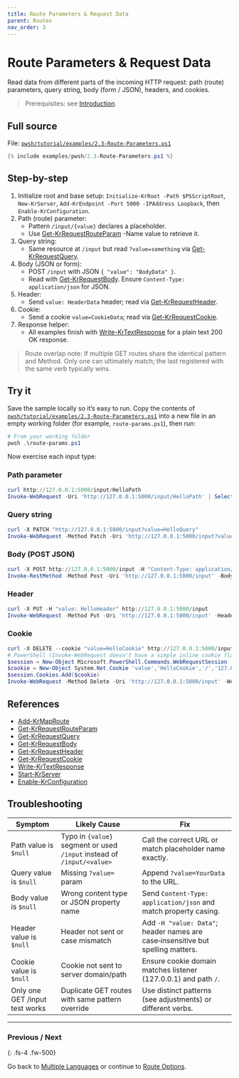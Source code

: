 ```yaml
---
title: Route Parameters & Request Data
parent: Routes
nav_order: 3
---
```


# Route Parameters & Request Data

Read data from different parts of the incoming HTTP request: path (route) parameters, query string, body (form / JSON), headers, and cookies.

> Prerequisites: see [Introduction][Introduction].

## Full source

File: [`pwsh/tutorial/examples/2.3-Route-Parameters.ps1`][2.3-Route-Parameters.ps1]

```powershell
{% include examples/pwsh/2.3-Route-Parameters.ps1 %}
```

## Step-by-step

1. Initialize root and base setup: `Initialize-KrRoot -Path $PSScriptRoot`, `New-KrServer`,
    `Add-KrEndpoint -Port 5000 -IPAddress Loopback`, then `Enable-KrConfiguration`.
2. Path (route) parameter:
    - Pattern `/input/{value}` declares a placeholder.
    - Use [Get-KrRequestRouteParam][Get-KrRequestRouteParam] -Name value to retrieve it.
3. Query string:
    - Same resource at `/input` but read `?value=something` via [Get-KrRequestQuery][Get-KrRequestQuery].
4. Body (JSON or form):
    - POST `/input` with JSON `{ "value": "BodyData" }`.
    - Read with [Get-KrRequestBody][Get-KrRequestBody]. Ensure `Content-Type: application/json` for JSON.
5. Header:
    - Send `value: HeaderData` header; read via [Get-KrRequestHeader][Get-KrRequestHeader].
6. Cookie:
    - Send a cookie `value=CookieData`; read via [Get-KrRequestCookie][Get-KrRequestCookie].
7. Response helper:
    - All examples finish with [Write-KrTextResponse][Write-KrTextResponse] for a plain text 200 OK response.

> Route overlap note: If multiple GET routes share the identical pattern and Method.
Only one can ultimately match; the last registered with the same verb typically wins.

## Try it

Save the sample locally so it’s easy to run. Copy the contents of
[`pwsh/tutorial/examples/2.3-Route-Parameters.ps1`][2.3-Route-Parameters.ps1]
into a new file in an empty working folder (for example, `route-params.ps1`), then run:

```powershell
# From your working folder
pwsh .\route-params.ps1
```

Now exercise each input type:

### Path parameter

```powershell
curl http://127.0.0.1:5000/input/HelloPath
Invoke-WebRequest -Uri 'http://127.0.0.1:5000/input/HelloPath' | Select-Object -ExpandProperty Content
```

### Query string

```powershell
curl -X PATCH "http://127.0.0.1:5000/input?value=HelloQuery"
Invoke-WebRequest -Method Patch -Uri 'http://127.0.0.1:5000/input?value=HelloQuery' | Select-Object -ExpandProperty Content
```

### Body (POST JSON)

```powershell
curl -X POST http://127.0.0.1:5000/input -H "Content-Type: application/json" -d '{"value":"HelloBody"}'
Invoke-RestMethod -Method Post -Uri 'http://127.0.0.1:5000/input' -Body (@{ value = 'HelloBody' } | ConvertTo-Json) -ContentType 'application/json'
```

### Header

```powershell
curl -X PUT -H "value: HelloHeader" http://127.0.0.1:5000/input
Invoke-WebRequest -Method Put -Uri 'http://127.0.0.1:5000/input' -Headers @{ value = 'HelloHeader' } | Select-Object -ExpandProperty Content
```

### Cookie

```powershell
curl -X DELETE --cookie "value=HelloCookie" http://127.0.0.1:5000/input
# PowerShell (Invoke-WebRequest doesn't have a simple inline cookie flag; use a WebSession)
$session = New-Object Microsoft.PowerShell.Commands.WebRequestSession
$cookie = New-Object System.Net.Cookie 'value','HelloCookie','/','127.0.0.1'
$session.Cookies.Add($cookie)
Invoke-WebRequest -Method Delete -Uri 'http://127.0.0.1:5000/input' -WebSession $session | Select-Object -ExpandProperty Content
```

## References

- [Add-KrMapRoute][Add-KrMapRoute]
- [Get-KrRequestRouteParam][Get-KrRequestRouteParam]
- [Get-KrRequestQuery][Get-KrRequestQuery]
- [Get-KrRequestBody][Get-KrRequestBody]
- [Get-KrRequestHeader][Get-KrRequestHeader]
- [Get-KrRequestCookie][Get-KrRequestCookie]
- [Write-KrTextResponse][Write-KrTextResponse]
- [Start-KrServer][Start-KrServer]
- [Enable-KrConfiguration][Enable-KrConfiguration]

## Troubleshooting

| Symptom                        | Likely Cause                                                           | Fix                                                                             |
|--------------------------------|------------------------------------------------------------------------|---------------------------------------------------------------------------------|
| Path value is `$null`          | Typo in `{value}` segment or used `/input` instead of `/input/<value>` | Call the correct URL or match placeholder name exactly.                         |
| Query value is `$null`         | Missing `?value=` param                                                | Append `?value=YourData` to the URL.                                            |
| Body value is `$null`          | Wrong content type or JSON property name                               | Send `Content-Type: application/json` and match property casing.                |
| Header value is `$null`        | Header not sent or case mismatch                                       | Add `-H "value: Data"`; header names are case‑insensitive but spelling matters. |
| Cookie value is `$null`        | Cookie not sent to server domain/path                                  | Ensure cookie domain matches listener (127.0.0.1) and path `/`.                 |
| Only one GET /input test works | Duplicate GET routes with same pattern override                        | Use distinct patterns (see adjustments) or different verbs.                     |

---

### Previous / Next

{: .fs-4 .fw-500}

Go back to [Multiple Languages][Previous] or continue to [Route Options][Next].

[2.3-Route-Parameters.ps1]: /pwsh/tutorial/examples/2.3-Route-Parameters.ps1
[Add-KrMapRoute]: /pwsh/cmdlets/Add-KrMapRoute
[Get-KrRequestRouteParam]: /pwsh/cmdlets/Get-KrRequestRouteParam
[Get-KrRequestQuery]: /pwsh/cmdlets/Get-KrRequestQuery
[Get-KrRequestBody]: /pwsh/cmdlets/Get-KrRequestBody
[Get-KrRequestHeader]: /pwsh/cmdlets/Get-KrRequestHeader
[Get-KrRequestCookie]: /pwsh/cmdlets/Get-KrRequestCookie
[Write-KrTextResponse]: /pwsh/cmdlets/Write-KrTextResponse
[Start-KrServer]: /pwsh/cmdlets/Start-KrServer
[Enable-KrConfiguration]: /pwsh/cmdlets/Enable-KrConfiguration
[Previous]: ./2.Multi-Language-Routes
[Next]: ./4.Route-Options
[Introduction]: ../1.introduction/index#prerequisites
